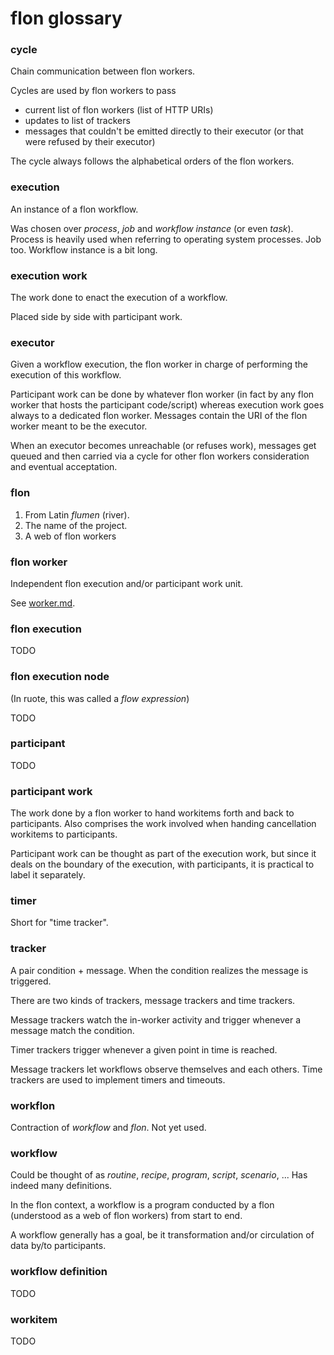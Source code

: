 
# flon glossary


### cycle

Chain communication between flon workers.

Cycles are used by flon workers to pass

- current list of flon workers (list of HTTP URIs)
- updates to list of trackers
- messages that couldn't be emitted directly to their executor (or that were refused by their executor)

The cycle always follows the alphabetical orders of the flon workers.

### execution

An instance of a flon workflow.

Was chosen over _process_, _job_ and _workflow instance_ (or even _task_). Process is heavily used when referring to operating system processes. Job too. Workflow instance is a bit long.

### execution work

The work done to enact the execution of a workflow.

Placed side by side with participant work.

### executor

Given a workflow execution, the flon worker in charge of performing the execution of this workflow.

Participant work can be done by whatever flon worker (in fact by any flon worker that hosts the participant code/script) whereas execution work goes always to a dedicated flon worker. Messages contain the URI of the flon worker meant to be the executor.

When an executor becomes unreachable (or refuses work), messages get queued and then carried via a cycle for other flon workers consideration and eventual acceptation.

### flon

1. From Latin _flumen_ (river).
2. The name of the project.
3. A web of flon workers

### flon worker

Independent flon execution and/or participant work unit.

See [worker.md](worker.md).

### flon execution

TODO

### flon execution node

(In ruote, this was called a _flow expression_)

TODO

### participant

TODO

### participant work

The work done by a flon worker to hand workitems forth and back to participants. Also comprises the work involved when handing cancellation workitems to participants.

Participant work can be thought as part of the execution work, but since it deals on the boundary of the execution, with participants, it is practical to label it separately.

### timer

Short for "time tracker".

### tracker

A pair condition + message. When the condition realizes the message is triggered.

There are two kinds of trackers, message trackers and time trackers.

Message trackers watch the in-worker activity and trigger whenever a message match the condition.

Timer trackers trigger whenever a given point in time is reached.

Message trackers let workflows observe themselves and each others. Time trackers are used to implement timers and timeouts.

### workflon

Contraction of _workflow_ and _flon_. Not yet used.

### workflow

Could be thought of as _routine_, _recipe_, _program_, _script_, _scenario_, ... Has indeed many definitions.

In the flon context, a workflow is a program conducted by a flon (understood as a web of flon workers) from start to end.

A workflow generally has a goal, be it transformation and/or circulation of data by/to participants.

### workflow definition

TODO

### workitem

TODO

